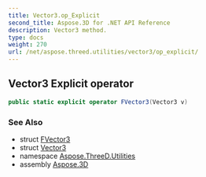 ```yaml
---
title: Vector3.op_Explicit
second_title: Aspose.3D for .NET API Reference
description: Vector3 method. 
type: docs
weight: 270
url: /net/aspose.threed.utilities/vector3/op_explicit/
---
```

## Vector3 Explicit operator

```csharp
public static explicit operator FVector3(Vector3 v)
```

### See Also

* struct [FVector3](../../fvector3/)
* struct [Vector3](../)
* namespace [Aspose.ThreeD.Utilities](../../vector3/)
* assembly [Aspose.3D](../../../)



